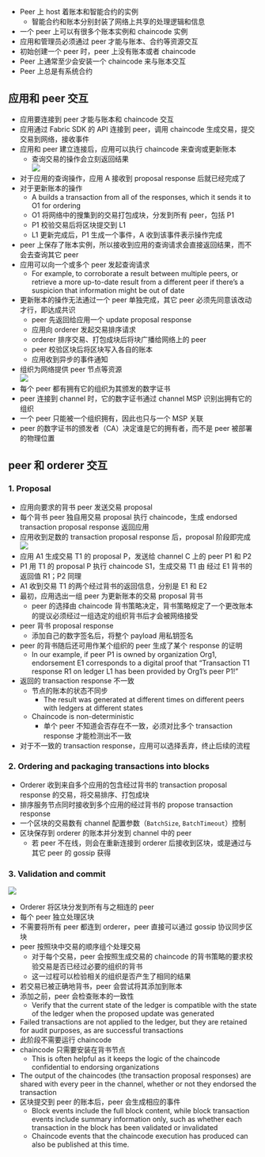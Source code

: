 - Peer 上 host 着账本和智能合约的实例
    - 智能合约和账本分别封装了网络上共享的处理逻辑和信息
    <!-- - Smart contracts and ledgers are used to encapsulate the shared processes and shared information in a network, respectively -->
- 一个 peer 上可以有很多个账本实例和 chaincode 实例
- 应用和管理员必须通过 peer 才能与账本、合约等资源交互
- 初始创建一个 peer 时，peer 上没有账本或者 chaincode
- Peer 上通常至少会安装一个 chaincode 来与账本交互
- Peer 上总是有系统合约
## 应用和 peer 交互
- 应用要连接到 peer 才能与账本和 chaincode 交互
- 应用通过 Fabric SDK 的 API 连接到 peer，调用 chaincode 生成交易，提交交易到网络，接收事件
- 应用和 peer 建立连接后，应用可以执行 chaincode 来查询或更新账本
    - 查询交易的操作会立刻返回结果  
![](https://hyperledger-fabric.readthedocs.io/en/release-1.4/_images/peers.diagram.6.png)
- 对于应用的查询操作，应用 A 接收到 proposal response 后就已经完成了
- 对于更新账本的操作
    - A builds a transaction from all of the responses, which it sends it to O1 for ordering
    - O1 将网络中的搜集到的交易打包成块，分发到所有 peer，包括 P1
    - P1 校验交易后将区块提交到 L1
    - L1 更新完成后，P1 生成一个事件，A 收到该事件表示操作完成
- peer 上保存了账本实例，所以接收到应用的查询请求会直接返回结果，而不会去查询其它 peer
- 应用可以向一个或多个 peer 发起查询请求
    - For example, to corroborate a result between multiple peers, or retrieve a more up-to-date result from a different peer if there’s a suspicion that information might be out of date
- 更新账本的操作无法通过一个 peer 单独完成，其它 peer 必须先同意该改动才行，即达成共识
    - peer 先返回给应用一个 update proposal response
    - 应用向 orderer 发起交易排序请求
    - orderer 排序交易、打包成块后将块广播给网络上的 peer
    - peer 校验区块后将区块写入各自的账本
    - 应用收到异步的事件通知
- 组织为网络提供 peer 节点等资源  
![](https://hyperledger-fabric.readthedocs.io/en/release-1.4/_images/peers.diagram.9.png)
- 每个 peer 都有拥有它的组织为其颁发的数字证书
- peer 连接到 channel 时，它的数字证书通过 channel MSP 识别出拥有它的组织
- 一个 peer 只能被一个组织拥有，因此也只与一个 MSP 关联
- peer 的数字证书的颁发者（CA）决定谁是它的拥有者，而不是 peer 被部署的物理位置
## peer 和 orderer 交互
### 1. Proposal
- 应用向要求的背书 peer 发送交易 proposal
- 每个背书 peer 独自用交易 proposal 执行 chaincode，生成 endorsed transaction proposal response 返回应用
- 应用收到足数的 transaction proposal response 后，proposal 阶段即完成  
![](https://hyperledger-fabric.readthedocs.io/en/release-1.4/_images/peers.diagram.10.png)
- 应用 A1 生成交易 T1 的 proposal P，发送给 channel C 上的 peer P1 和 P2
- P1 用 T1 的 proposal P 执行 chaincode S1，生成交易 T1 由 经过 E1 背书的返回值 R1；P2 同理
- A1 收到交易 T1 的两个经过背书的返回信息，分别是 E1 和 E2
- 最初，应用选出一组 peer 为更新账本的交易 proposal 背书
    - peer 的选择由 chaincode 背书策略决定，背书策略规定了一个更改账本的提议必须经过一组选定的组织背书后才会被网络接受
- peer 背书 proposal response
    - 添加自己的数字签名后，将整个 payload 用私钥签名
- peer 的背书随后还可用作某个组织的 peer 生成了某个 response 的证明
    - In our example, if peer P1 is owned by organization Org1, endorsement E1 corresponds to a digital proof that “Transaction T1 response R1 on ledger L1 has been provided by Org1’s peer P1!”
- 返回的 transaction response 不一致
    - 节点的账本的状态不同步
        - The result was generated at different times on different peers with ledgers at different states
    - Chaincode is non-deterministic
        - 单个 peer 不知道会否存在不一致，必须对比多个 transaction response 才能检测出不一致
- 对于不一致的 transaction response，应用可以选择丢弃，终止后续的流程
### 2. Ordering and packaging transactions into blocks
- Orderer 收到来自多个应用的包含经过背书的 transaction proposal response 的交易，将交易排序、打包成块
- 排序服务节点同时接收到多个应用的经过背书的 propose transaction response
- 一个区块的交易数有 channel 配置参数（`BatchSize`, `BatchTimeout`）控制
- 区块保存到 orderer 的账本并分发到 channel 中的 peer
    - 若 peer 不在线，则会在重新连接到 orderer 后接收到区块，或是通过与其它 peer 的 gossip 获得
### 3. Validation and commit
![](https://hyperledger-fabric.readthedocs.io/en/release-1.4/_images/peers.diagram.12.png)
- Orderer 将区块分发到所有与之相连的 peer
- 每个 peer 独立处理区块
- 不需要将所有 peer 都连到 orderer，peer 直接可以通过 gossip 协议同步区块
- peer 按照块中交易的顺序组个处理交易
    - 对于每个交易，peer 会按照生成交易的 chaincode 的背书策略的要求校验交易是否已经过必要的组织的背书
    <!-- - For every transaction, each peer will verify that the transaction has been endorsed by the required organizations according to the endorsement policy of the chaincode which generated the transaction -->
    - 这一过程可以检验相关的组织是否产生了相同的结果
- 若交易已被正确地背书，peer 会尝试将其添加到账本
- 添加之前，peer 会检查账本的一致性
    - Verify that the current state of the ledger is compatible with the state of the ledger when the proposed update was generated
- Failed transactions are not applied to the ledger, but they are retained for audit purposes, as are successful transactions
- 此阶段不需要运行 chaincode
- chaincode 只需要安装在背书节点
    - This is often helpful as it keeps the logic of the chaincode confidential to endorsing organizations
- The output of the chaincodes (the transaction proposal responses) are shared with every peer in the channel, whether or not they endorsed the transaction
- 区块提交到 peer 的账本后，peer 会生成相应的事件
    - Block events include the full block content, while block transaction events include summary information only, such as whether each transaction in the block has been validated or invalidated
    - Chaincode events that the chaincode execution has produced can also be published at this time.